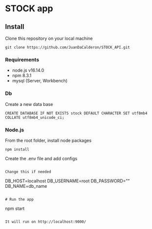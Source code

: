 # STOCK app

## Install

Clone this repository on your local machine
```
git clone https://github.com/JuanDaCalderon/STOCK_API.git
```

### Requirements

- node.js v16.14.0
- npm 8.3.1
- mysql (Server, Workbench)

### Db

Create a new data base
```
CREATE DATABASE IF NOT EXISTS stock DEFAULT CHARACTER SET utf8mb4 COLLATE utf8mb4_unicode_ci;
```

### Node.js

From the root folder, install node packages
```
npm install
```

Create the .env file and add configs

```

Change this if needed
```
DB_HOST=localhost
DB_USERNAME=root
DB_PASSWORD=""
DB_NAME=db_name
```

# Run the app
```
npm start
```

It will run on http://localhost:9000/
